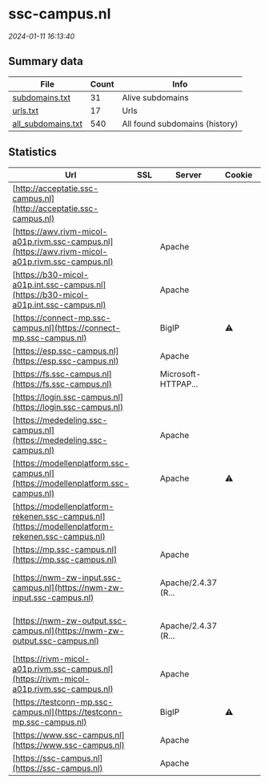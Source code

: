 # ssc-campus.nl
*2024-01-11 16:13:40*
## Summary data
| File       | Count | Info |
|------------|-------|------|
|[subdomains.txt](/data/ssc-campus.nl/subdomains.txt)|31|Alive subdomains|
|[urls.txt](/data/ssc-campus.nl/urls.txt)|17|Urls|
|[all_subdomains.txt](/data/ssc-campus.nl/all_subdomains.txt)|540|All found subdomains (history)|
## Statistics
| Url | SSL | Server | Cookie | HSTS | CSP | XFO | XXP | RP | Tech |Title |
|------------|-------|------|------|------|------|------|------|------|------|------|
|[http://acceptatie.ssc-campus.nl](http://acceptatie.ssc-campus.nl)| || | | | | | :white_check_mark: |||
|[https://awv.rivm-micol-a01p.rivm.ssc-campus.nl](https://awv.rivm-micol-a01p.rivm.ssc-campus.nl)| |Apache| | | | | | :white_check_mark: |Apache HTTP Server HSTS|Redirecting...|
|[https://b30-micol-a01p.int.ssc-campus.nl](https://b30-micol-a01p.int.ssc-campus.nl)| |Apache| |:white_check_mark: | | :white_check_mark: | :white_check_mark: | :white_check_mark: |Apache HTTP Server HSTS|Redirecting...|
|[https://connect-mp.ssc-campus.nl](https://connect-mp.ssc-campus.nl)| |BigIP|:warning: | | | :white_check_mark: | | :white_check_mark: |F5 BigIP||
|[https://esp.ssc-campus.nl](https://esp.ssc-campus.nl)| |Apache| |:white_check_mark: | | | | :white_check_mark: |Apache HTTP Server HSTS|Access Gateway|
|[https://fs.ssc-campus.nl](https://fs.ssc-campus.nl)| |Microsoft-HTTPAP...| | | | | | :white_check_mark: |Microsoft HTTPAPI:2.0|Not Found|
|[https://login.ssc-campus.nl](https://login.ssc-campus.nl)| || |:white_check_mark: | | :white_check_mark: | :white_check_mark: | :white_check_mark: |HSTS Java||
|[https://mededeling.ssc-campus.nl](https://mededeling.ssc-campus.nl)| |Apache| | | | | | :white_check_mark: |Apache HTTP Server HSTS|301 Moved Perman...|
|[https://modellenplatform.ssc-campus.nl](https://modellenplatform.ssc-campus.nl)| |Apache|:warning: |:white_check_mark: | | :white_check_mark: | :white_check_mark: | :white_check_mark: |Apache HTTP Server HSTS|302 Found|
|[https://modellenplatform-rekenen.ssc-campus.nl](https://modellenplatform-rekenen.ssc-campus.nl)| || |:white_check_mark: | | :white_check_mark: | :white_check_mark: | :white_check_mark: |HSTS||
|[https://mp.ssc-campus.nl](https://mp.ssc-campus.nl)| |Apache| | | | | | :white_check_mark: |Apache HTTP Server HSTS|302 Found|
|[https://nwm-zw-input.ssc-campus.nl](https://nwm-zw-input.ssc-campus.nl)| |Apache/2.4.37 (R...| | | | | | :white_check_mark: |Apache HTTP Server:2.4.37 OpenSSL:1.1.1k Red Hat||
|[https://nwm-zw-output.ssc-campus.nl](https://nwm-zw-output.ssc-campus.nl)| |Apache/2.4.37 (R...| | | | | | :white_check_mark: |Apache HTTP Server:2.4.37 OpenSSL:1.1.1k Red Hat|Test Page for th...|
|[https://rivm-micol-a01p.rivm.ssc-campus.nl](https://rivm-micol-a01p.rivm.ssc-campus.nl)| |Apache| |:white_check_mark: | | :white_check_mark: | :white_check_mark: | :white_check_mark: |Apache HTTP Server HSTS|Redirecting...|
|[https://testconn-mp.ssc-campus.nl](https://testconn-mp.ssc-campus.nl)| |BigIP|:warning: | | | :white_check_mark: | | :white_check_mark: |F5 BigIP||
|[https://www.ssc-campus.nl](https://www.ssc-campus.nl)| |Apache| | | | | | :white_check_mark: |Apache HTTP Server HSTS|301 Moved Perman...|
|[https://ssc-campus.nl](https://ssc-campus.nl)| |Apache| | | | | | :white_check_mark: |Apache HTTP Server HSTS|301 Moved Perman...|
